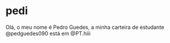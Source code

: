 # pedi
Olá, o meu nome é Pedro Guedes, a minha carteira de estudante @pedguedes090 está em @PT.hiii
